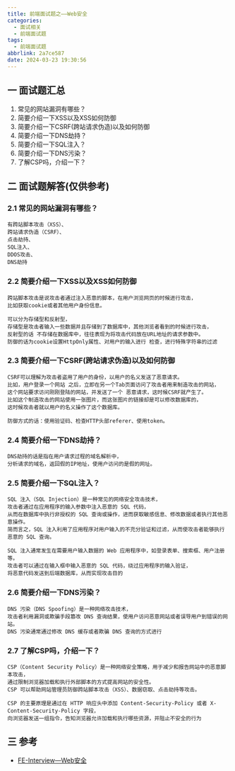 ```yaml
---
title: 前端面试题之——Web安全
categories:
  - 面试相关
  - 前端面试题
tags:
  - 前端面试题
abbrlink: 2a7ce587
date: 2024-03-23 19:30:56
---
```

## 一 面试题汇总

1. 常见的网站漏洞有哪些？
2. 简要介绍一下XSS以及XSS如何防御
3. 简要介绍一下CSRF(跨站请求伪造)以及如何防御
4. 简要介绍一下DNS劫持？
5. 简要介绍一下SQL注入？<!--more-->
6. 简要介绍一下DNS污染？
7. 了解CSP吗，介绍一下？

## 二 面试题解答(仅供参考)

### 2.1 常见的网站漏洞有哪些？

```
有跨站脚本攻击（XSS）、
跨站请求伪造（CSRF）、
点击劫持、
SQL注入、
DDOS攻击、
DNS劫持
```

### 2.2 简要介绍一下XSS以及XSS如何防御

```
跨站脚本攻击是说攻击者通过注入恶意的脚本，在用户浏览网页的时候进行攻击，
比如获取cookie或者其他用户身份信息。 

可以分为存储型和反射型，
存储型是攻击者输入一些数据并且存储到了数据库中，其他浏览者看到的时候进行攻击，
反射型的话 不存储在数据库中，往往表现为将攻击代码放在URL地址的请求参数中。
防御的话为cookie设置HttpOnly属性、对用户的输入进行 检查，进行特殊字符串的过滤
```

### 2.3 简要介绍一下CSRF(跨站请求伪造)以及如何防御

```
CSRF可以理解为攻击者盗用了用户的身份，以用户的名义发送了恶意请求。
比如，用户登录一个网站 之后，立即在另一个Tab页面访问了攻击者用来制造攻击的网站，
这个网站要求访问刚刚登陆的网站，并发送了一个 恶意请求，这时候CSRF就产生了。
比如这个制造攻击的网站使用一张图片，而这张图片的链接却是可以修改数据库的，
这时候攻击者就以用户的名义操作了这个数据库。

防御方式的话：使用验证码、检查HTTP头部referer、使用token。
```

### 2.4 简要介绍一下DNS劫持？

```
DNS劫持的话是指在用户请求过程的域名解析中，
分析请求的域名，返回假的IP地址，使用户访问的是假的网址。
```

### 2.5 简要介绍一下SQL注入？

```
SQL 注入（SQL Injection）是一种常见的网络安全攻击技术，
攻击者通过在应用程序的输入参数中注入恶意的 SQL 代码，
从而在数据库中执行非授权的 SQL 查询或操作，进而获取敏感信息、修改数据或者执行其他恶意操作。
简而言之，SQL 注入利用了应用程序对用户输入的不充分验证和过滤，从而使攻击者能够执行恶意的 SQL 查询。

SQL 注入通常发生在需要用户输入数据的 Web 应用程序中，如登录表单、搜索框、用户注册等。
攻击者可以通过在输入框中输入恶意的 SQL 代码，绕过应用程序的输入验证，
将恶意代码发送到后端数据库，从而实现攻击目的
```

### 2.6 简要介绍一下DNS污染？

```
DNS 污染（DNS Spoofing）是一种网络攻击技术，
攻击者利用漏洞或欺骗手段篡改 DNS 查询结果，使用户访问恶意网站或者误导用户到错误的网站。
DNS 污染通常通过修改 DNS 缓存或者欺骗 DNS 查询的方式进行
```

### 2.7 了解CSP吗，介绍一下？

```
CSP（Content Security Policy）是一种网络安全策略，用于减少和报告网站中的恶意脚本攻击，
通过限制浏览器加载和执行外部脚本的方式提高网站的安全性。
CSP 可以帮助网站管理员防御跨站脚本攻击（XSS）、数据窃取、点击劫持等攻击。

CSP 的主要原理是通过在 HTTP 响应头中添加 Content-Security-Policy 或者 X-Content-Security-Policy 字段，
向浏览器发送一组指令，告知浏览器允许加载和执行哪些资源，并阻止不安全的行为
```

## 三 参考

* [FE-Interview—Web安全](https://huruji.github.io/FE-Interview/#/docs/WebSecurity)


